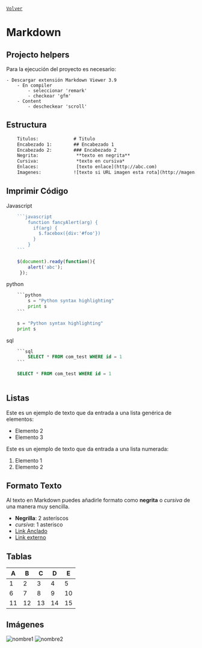 ﻿[`Volver`](../index.html)

# Markdown

## Projecto helpers

Para la ejecución del proyecto es necesario: 

	- Descargar extensión Markdown Viewer 3.9
		- En compiler 
			- seleccionar 'remark'
			- checkear 'gfm'
		- Content
			- descheckear 'scroll'


## Estructura

```html
	Titulos: 			 # Titulo
	Encabezado 1:		 ## Encabezado 1
	Encabezado 2:		 ### Encabezado 2
	Negrita:			  **texto en negrita**
	Cursiva:			  *texto en cursiva*
	Enlaces:			  [texto enlace](http://abc.com)
	Imagenes:			 ![texto si URL imagen esta rota](http://magen.jpg)
```

## Imprimir Código
Javascript
```javascript
	```javascript	
		function fancyAlert(arg) {
		  if(arg) {
			$.facebox({div:'#foo'})
		  }
		}
	```
	
	$(document).ready(function(){
		alert('abc');
	 });
```

python
```python
	```python
		s = "Python syntax highlighting"
		print s
	```	
	
	s = "Python syntax highlighting"
	print s
```

sql
```sql
	```sql
		SELECT * FROM com_test WHERE id = 1
	```
	
	SELECT * FROM com_test WHERE id = 1
	
```

## Listas
Este es un ejemplo de texto que da entrada a una lista genérica de elementos:
- Elemento 2
- Elemento 3

Este es un ejemplo de texto que da entrada a una lista numerada:
1. Elemento 1
2. Elemento 2

## Formato Texto
Al texto en Markdown puedes añadirle formato como **negrita** o *cursiva* de una manera muy sencilla.
- **Negrilla**: 2 asteríscos
- *cursiva*: 1 asterisco
- [Link Anclado](#yourLink)
- [Link externo](https://markdown.es/sintaxis-markdown/)

## Tablas
| A  | B  | C  |  D | E |
|---|---|---|---|---|
| 1 | 2 | 3 | 4 | 5 |
| 6 | 7 | 8 | 9 | 10 |
| 11  | 12 | 13 | 14 | 15 |


## Imágenes
![nombre1][img1]
![nombre2][img2]

[img1]: https://4.bp.blogspot.com/-cSRif2Hy-No/U-vU2kvfTiI/AAAAAAAAG8E/EAAPAphQvwo/a400/chrome_ico.png "Título alternativo"
[img2]: https://www.vozidea.com/wp-content/uploads/2013/03/Chrome-icono.3d.png "Título alternativo 2"